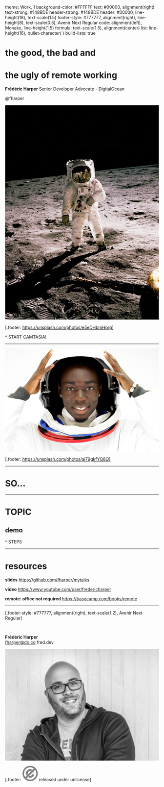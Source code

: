 theme: Work, 1
background-color: #FFFFFF
text: #00000, alignment(right)
text-strong: #148BDE
header-strong: #148BDE
header: #00000, line-height(18), text-scale(1.5)
footer-style: #777777, alignment(right), line-height(8), text-scale(0.5), Avenir Next Regular
code: alignment(left), Monako, line-height(1.5)
formula: text-scale(1.5), alignment(center)
list: line-height(16), bullet-character( )
build-lists: true

<!---

TITLE
TIME

-->

# the good, the bad and 
# the ugly of remote working

**Frédéric Harper**
Senior Developer Advocate - DigitalOcean

@fharper

![](../images/astronaut.jpg)

[.footer: https://unsplash.com/photos/e5eDHbmHprg]

^ START CAMTASIA!

---

<!--- Slide -->

![](../images/mindblown.jpg)

[.footer: https://unsplash.com/photos/aj79gkfYQ8Q]

--- 

<!--- Section -->

# **SO...**

---

<!--- Demo -->

# TOPIC
## **demo**

^
STEPS

---

<!--- resources -->

# resources

**slides**
https://github.com/fharper/mytalks

**video**
https://www.youtube.com/user/fredericharper

**remote: office not required**
https://basecamp.com/books/remote

---

<!--- questions & thanks -->

[.footer-style: #777777, alignment(right), text-scale(1.2), Avenir Next Regular]

<br/>

**Frédéric Harper**
<br/>
fharper@do.co
fred.dev

![original](../images/fharper.jpg)

[.footer: ![](../images/unlicense.png) released under unlicense]